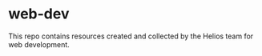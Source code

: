 # web-dev
This repo contains resources created and collected by the Helios team for web development.
